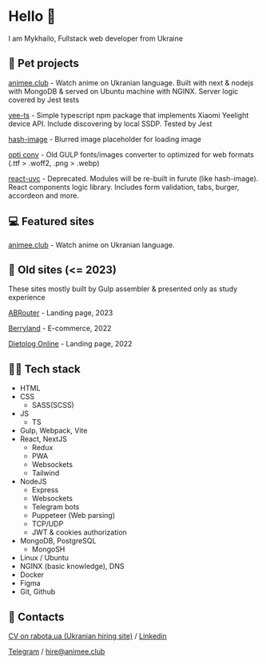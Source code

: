 # Hello 👋

I am Mykhailo, Fullstack web developer from Ukraine

## 🐇 Pet projects
[animee.club](https://animee.club) - Watch anime on Ukranian language. Built with next & nodejs with MongoDB & served on Ubuntu machine with NGINX. Server logic covered by Jest tests

[yee-ts](https://github.com/unniiiverse/yee-ts) - Simple typescript npm package that implements Xiaomi Yeelight device API. Include discovering by local SSDP. Tested by Jest

[hash-image](https://github.com/unniiiverse/hash-image) - Blurred image placeholder for loading image

[opti conv](https://github.com/unniiiverse/optiConv) - Old GULP fonts/images converter to optimized for web formats (.ttf > .woff2, .png > .webp)

[react-uvc](https://github.com/unniiiverse/react-uvc) - Deprecated. Modules will be re-built in furute (like hash-image). React components logic library. Includes form validation, tabs, burger, accordeon and more.

## 💻 Featured sites
[animee.club](https://animee.club) - Watch anime on Ukranian language.

## 👴 Old sites (<= 2023)
These sites mostly built by Gulp assembler & presented only as study experience

[ABRouter](https://github.com/unniiiverse/abrouter_up-23) - Landing page, 2023

[Berryland](https://github.com/unniiiverse/berryland_up-22) - E-commerce, 2022

[Dietolog Online](https://github.com/unniiiverse/dietologOnline_up-22) - Landing page, 2022

## 👨‍💻 Tech stack
+ HTML
+ CSS
  + SASS(SCSS)
+ JS
  + TS
+ Gulp, Webpack, Vite
+ React, NextJS
  + Redux
  + PWA
  + Websockets
  + Tailwind
+ NodeJS
  + Express
  + Websockets
  + Telegram bots
  + Puppeteer (Web parsing)
  + TCP/UDP
  + JWT & cookies authorization
+ MongoDB, PostgreSQL
  + MongoSH
+ Linux / Ubuntu
+ NGINX (basic knowledge), DNS
+ Docker
+ Figma
+ Git, Github

## 📩 Contacts
[CV on rabota.ua (Ukranian hiring site)](https://rabota.ua/ua/candidates/22371146) / [Linkedin](https://www.linkedin.com/in/mykhaillo-sliusar-54b45127a/)

[Telegram](https://t.me/unniiiverse) / [hire@animee.club](mailto:hire@animee.club)
